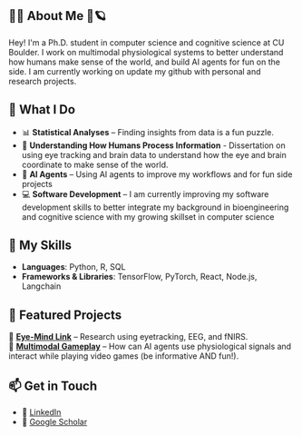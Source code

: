 ## 🦉🧠 About Me 🧪🪐
Hey! I'm a Ph.D. student in computer science and cognitive science at CU Boulder. I work on multimodal physiological systems to better understand how humans make sense of the world, and build AI agents for fun on the side.
I am currently working on update my github with personal and research projects.


## 🎯 What I Do
- 📊 **Statistical Analyses** – Finding insights from data is a fun puzzle.
- 🧠 **Understanding How Humans Process Information** - Dissertation on using eye tracking and brain data to understand how the eye and brain coordinate to make sense of the world.
- 🤖 **AI Agents** – Using AI agents to improve my workflows and for fun side projects
- 💻 **Software Development** – I am currently improving my software development skills to better integrate my background in bioengineering and cognitive science with my growing skillset in computer science


## 🚀 My Skills
- **Languages**: Python, R, SQL
- **Frameworks & Libraries**: TensorFlow, PyTorch, React, Node.js, Langchain


## 📌 Featured Projects
🔹 **[Eye-Mind Link](https://dl.acm.org/doi/abs/10.1145/3678957.3685745)** – Research using eyetracking, EEG, and fNIRS.<br>
🔹 **[Multimodal Gameplay](https://github.com/karenlstengel/multimodal-gameplay)** – How can AI agents use physiological signals and interact while playing video games (be informative AND fun!).<br>


## 📫 Get in Touch
- 💼 [LinkedIn](https://www.linkedin.com/in/meganjcaruso/)
- 📄 [Google Scholar](https://scholar.google.com/citations?user=KCxiJd0AAAAJ&hl=en)




